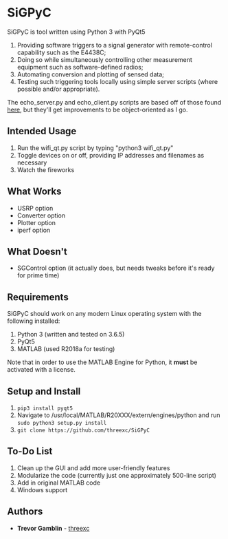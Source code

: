 # SiGPyC

SiGPyC is tool written using Python 3 with PyQt5

1. Providing software triggers to a signal generator with remote-control capability such as the E4438C;
2. Doing so while simultaneously controlling other measurement equipment such as software-defined radios;
3. Automating conversion and plotting of sensed data;
4. Testing such triggering tools locally using simple server scripts (where possible and/or appropriate).

The echo_server.py and echo_client.py scripts are based off of those found [here](https://pymotw.com/3/socket/tcp.html),
but they'll get improvements to be object-oriented as I go.

## Intended Usage

1. Run the wifi_qt.py script by typing "python3 wifi_qt.py"
2. Toggle devices on or off, providing IP addresses and filenames as necessary
3. Watch the fireworks

## What Works

- USRP option
- Converter option
- Plotter option
- iperf option

## What Doesn't

- SGControl option (it actually does, but needs tweaks before it's ready for prime time)

## Requirements

SiGPyC should work on any modern Linux operating system with the following installed:

1. Python 3 (written and tested on 3.6.5)
2. PyQt5
3. MATLAB (used R2018a for testing)

Note that in order to use the MATLAB Engine for Python, it **must** be activated with a license.

## Setup and Install

1. ```pip3 install pyqt5```
2. Navigate to /usr/local/MATLAB/R20XXX/extern/engines/python and run ``` sudo python3 setup.py install ```
3. ```git clone https://github.com/threexc/SiGPyC```

## To-Do List

1. Clean up the GUI and add more user-friendly features
2. Modularize the code (currently just one approximately 500-line script)
3. Add in original MATLAB code
4. Windows support

## Authors

* **Trevor Gamblin** - [threexc](https://github.com/threexc)
